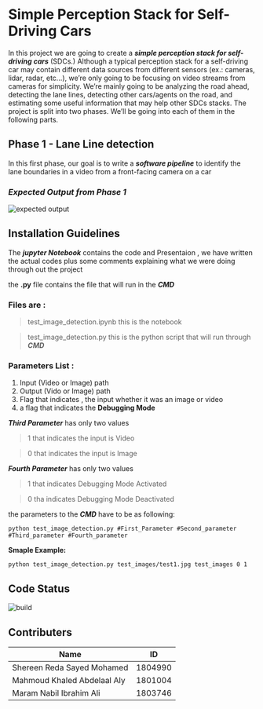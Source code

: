 # Simple Perception Stack for Self-Driving Cars
In this project we are going to create a **_simple perception stack for self-driving cars_** (SDCs.) Although a typical perception stack for a self-driving car may contain different data sources from different sensors (ex.: cameras, lidar, radar, etc…), we’re only going to be focusing on video streams from cameras for simplicity. We’re mainly going to be analyzing the road ahead, detecting the lane lines, detecting other cars/agents on the road, and estimating some useful information that may help other SDCs stacks. The project is split into two phases. We’ll be going into each of them in the following parts.
## Phase 1 - Lane Line detection
In this first phase, our goal is to write a **_software pipeline_** to identify the lane boundaries in a video from a front-facing camera on a car
### _Expected Output from Phase 1_
![expected output](https://user-images.githubusercontent.com/54672453/163658944-d04f1d58-98ae-4017-b196-ba660c7d4a1b.png)

## Installation Guidelines

The **_jupyter Notebook_** contains the code and Presentaion , we have written the actual codes plus some comments explaining what we were doing through out the project 

the **.py** file contains the file that will run in the **_CMD_**

### Files are :
> test_image_detection.ipynb this is the notebook

> test_image_detection.py this is the python script that will run through **_CMD_**

### Parameters List :
1. Input (Video or Image) path 
2. Output (Vido or Image) path
3. Flag that indicates , the input whether it was an image or video
4. a flag that indicates the **Debugging Mode**

**_Third Parameter_** has only two values
> 1 that indicates the input is Video

> 0 that indicates the input is Image

**_Fourth Parameter_** has only two values
> 1 that indicates Debugging Mode Activated

> 0 tha indicates Debugging Mode Deactivated

the parameters to the **_CMD_** have to be as following:
```
python test_image_detection.py #First_Parameter #Second_parameter #Third_parameter #Fourth_parameter
```
**Smaple Example:**

```
python test_image_detection.py test_images/test1.jpg test_images 0 1
```

## Code Status
![build](https://img.shields.io/badge/Build-in%20progress-orange)

## Contributers

| **Name** | **ID** |
| --- | --- |
| Shereen Reda Sayed Mohamed | 1804990 |
| Mahmoud Khaled Abdelaal Aly | 1801004 |
| Maram Nabil Ibrahim Ali | 1803746 |
